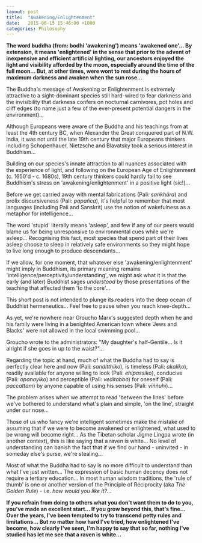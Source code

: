 ```yaml
---
layout: post
title:  "Awakening/Enlightenment"
date:   2015-06-15 15:46:00 +1000
categories: Philosophy
---
```

**The word buddha (from: bodhi 'awakening') means 'awakened one'... By extension, it means 'enlightened' in the sense that prior to the advent of inexpensive and efficient artificial lighting, our ancestors enjoyed the light and visibility afforded by the moon, especially around the time of the full moon... But, at other times, were wont to rest during the hours of maximum darkness and awaken when the sun rose...**

The Buddha's message of Awakening or Enlightenment is extremely attractive to a sight-dominant species still hard-wired to fear darkness and the invisibility that darkness confers on nocturnal carnivores, pot holes and cliff edges (to name just a few of the ever-present potential dangers in the environment)...

Although Europeans were aware of the Buddha and his teachings from at least the 4th century BC, when Alexander the Great conquered part of N.W. India, it was not until the late 19th century that major Europeans thinkers including Schopenhauer, Nietzsche and Blavatsky took a serious interest in Buddhism...

Building on our species's innate attraction to all nuances associated with the experience of light, and following on the European Age of Enlightenment (c. 1650'd - c. 1680s), 19th century thinkers could hardly fail to see Buddhism's stress on 'awakening/enlightenment' in a positive light (sic!)...

Before we get carried away with mental fabrications (Pali: *saṅkhāra*) and prolix discursiveness (Pali: *papañca*), it's helpful to remember that most languages (including Pali and Sanskrit) use the notion of wakefulness as a metaphor for intelligence...

The word 'stupid' literally means 'asleep', and few if any of our peers would blame us for being unresponsive to environmental cues while we're asleep... Recognising this fact, most species that spend part of their lives asleep choose to sleep in relatively safe environments so they might hope to live long enough to produce descendants...

If we allow, for one moment, that whatever else 'awakening/enlightenment' might imply in Buddhism, its primary meaning remains 'intelligence/perceptivity/understanding­',
we might ask what it is that the early (and later) Buddhist sages *understood* by those presentations of the teaching that affected them 'to the core'...

This short post is not intended to plunge its readers into the deep ocean of Buddhist hermeneutics... Feel free to pause when you reach knee-depth...

As yet, we're nowhere near Groucho Marx's suggested depth when he and his family were living in a benighted American town where 'Jews and Blacks' were not allowed in the local swimming pool...

Groucho wrote to the administrators: "My daughter's half-Gentile... Is it alright if she goes in up to the waist?"...

Regarding the topic at hand, much of what the Buddha had to say is perfectly clear here and now (Pali: *sanditthiko*), is timeless (Pali: *akaliko*), readily available for anyone willing to look (Pali: *ehipassiko*), conducive (Pali: *opanayiko*) and perceptible (Pali: *veditabbo*) for oneself (Pali: *paccattam*) by anyone capable of using his senses (Pali: *viññuhi*)...

The problem arises when we attempt to read 'between the lines' before we've bothered to understand what's plain and simple, 'on the line', straight under our nose...

Those of us who fancy we're intelligent sometimes make the mistake of assuming that if we were to become awakened or enlightened, what used to be wrong will become right... As the Tibetan scholar Jigme Lingpa wrote (in another context), this is like saying that a raven is white... No level of understanding can banish the fact that if we find our hand - uninvited - in someday else's purse, we're stealing...

Most of what the Buddha had to say is no more difficult to understand than what I've just written... The expression of basic human decency does not require a tertiary education... In most human wisdom traditions, the 'rule of thumb' is one or another version of the Principle of Reciprocity (aka *The Golden Rule*) - i.e. *how would you like it?...*

**If you refrain from doing to others what you don't want them to do to you, you've made an excellent start... If you grow beyond this, that's fine... Over the years, I've been tempted to try to transcend petty rules and limitations... But no matter how hard I've tried, how enlightened I've become, how clearly I've seen, I'm happy to say that so far, nothing I've studied has let me see that a raven is white...**
